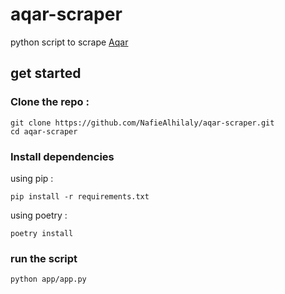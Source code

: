 # aqar-scraper
python script to scrape [Aqar](https://sa.aqar.fm/)


## get started 

### Clone the repo :
```
git clone https://github.com/NafieAlhilaly/aqar-scraper.git
cd aqar-scraper
```

### Install dependencies
using pip :
```
pip install -r requirements.txt
```

using poetry :
```
poetry install
```

### run the script 
```
python app/app.py
```
